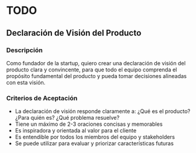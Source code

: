 # TODO

## Declaración de Visión del Producto

### Descripción

Como fundador de la startup, quiero crear una declaración de visión del producto clara y convincente, para que todo el equipo comprenda el propósito fundamental del producto y pueda tomar decisiones alineadas con esta visión.

### Criterios de Aceptación

- La declaración de visión responde claramente a: ¿Qué es el producto? ¿Para quién es? ¿Qué problema resuelve?
- Tiene un máximo de 2-3 oraciones concisas y memorables
- Es inspiradora y orientada al valor para el cliente
- Es entendible por todos los miembros del equipo y stakeholders
- Se puede utilizar para evaluar y priorizar características futuras
